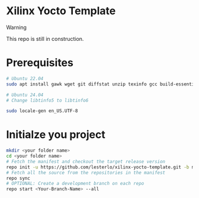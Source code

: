 # Xilinx Yocto Template

> [!WARNING]  
> This repo is still in construction.


# Prerequisites

```bash
# Ubuntu 22.04
sudo apt install gawk wget git diffstat unzip texinfo gcc build-essential chrpath socat cpio python3 python3-pip python3-pexpect xz-utils debianutils iputils-ping python3-git python3-jinja2 python3-subunit zstd liblz4-tool file locales libacl1 libtinfo5 repo 

# Ubuntu 24.04
# Change libtinfo5 to libtinfo6

sudo locale-gen en_US.UTF-8
```

# Initialze you project

```bash
mkdir <your folder name>
cd <your folder name>
# Fetch the manifest and checkout the target release version
repo init -u https://github.com/lesterlo/xilinx-yocto-template.git -b main
# Fetch all the source from the repositories in the manifest
repo sync
# OPTIONAL: Create a development branch on each repo
repo start <Your-Branch-Name> --all
```